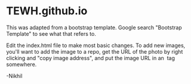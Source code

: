 # TEWH.github.io
This was adapted from a bootstrap template. Google search "Bootstrap Template" to see what that refers to.

Edit the index.html file to make most basic changes. To add new images, you'll want to add the image to a repo, get the URL of the photo by right clicking and "copy image address", and put the image URL in an <img> tag somewhere.

-Nikhil
